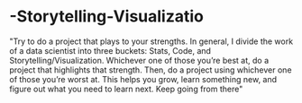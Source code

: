 # -Storytelling-Visualizatio
"Try to do a project that plays to your strengths. In general, I divide the work of a data scientist into three buckets: Stats, Code, and Storytelling/Visualization. Whichever one of those you’re best at, do a project that highlights that strength. Then, do a project using whichever one of those you’re worst at. This helps you grow, learn something new, and figure out what you need to learn next. Keep going from there"
